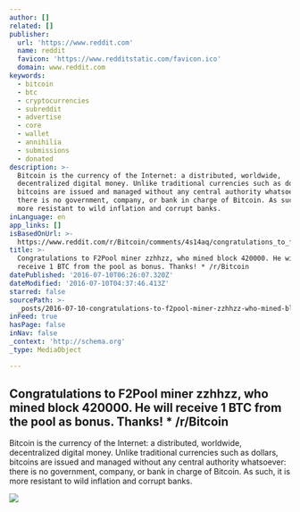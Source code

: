 ```yaml
---
author: []
related: []
publisher:
  url: 'https://www.reddit.com'
  name: reddit
  favicon: 'https://www.redditstatic.com/favicon.ico'
  domain: www.reddit.com
keywords:
  - bitcoin
  - btc
  - cryptocurrencies
  - subreddit
  - advertise
  - core
  - wallet
  - annihilia
  - submissions
  - donated
description: >-
  Bitcoin is the currency of the Internet: a distributed, worldwide,
  decentralized digital money. Unlike traditional currencies such as dollars,
  bitcoins are issued and managed without any central authority whatsoever:
  there is no government, company, or bank in charge of Bitcoin. As such, it is
  more resistant to wild inflation and corrupt banks.
inLanguage: en
app_links: []
isBasedOnUrl: >-
  https://www.reddit.com/r/Bitcoin/comments/4s14aq/congratulations_to_f2pool_miner_zzhhzz_who_mined/
title: >-
  Congratulations to F2Pool miner zzhhzz, who mined block 420000. He will
  receive 1 BTC from the pool as bonus. Thanks! * /r/Bitcoin
datePublished: '2016-07-10T06:26:07.320Z'
dateModified: '2016-07-10T04:37:46.413Z'
starred: false
sourcePath: >-
  _posts/2016-07-10-congratulations-to-f2pool-miner-zzhhzz-who-mined-block-4200.md
inFeed: true
hasPage: false
inNav: false
_context: 'http://schema.org'
_type: MediaObject

---
```

<article style=""><h1>Congratulations to F2Pool miner zzhhzz, who mined block 420000. He will receive 1 BTC from the pool as bonus. Thanks! * /r/Bitcoin</h1><p>Bitcoin is the currency of the Internet: a distributed, worldwide, decentralized digital money. Unlike traditional currencies such as dollars, bitcoins are issued and managed without any central authority whatsoever: there is no government, company, or bank in charge of Bitcoin. As such, it is more resistant to wild inflation and corrupt banks.</p><img src="https://www.redditstatic.com/icon.png" /></article>